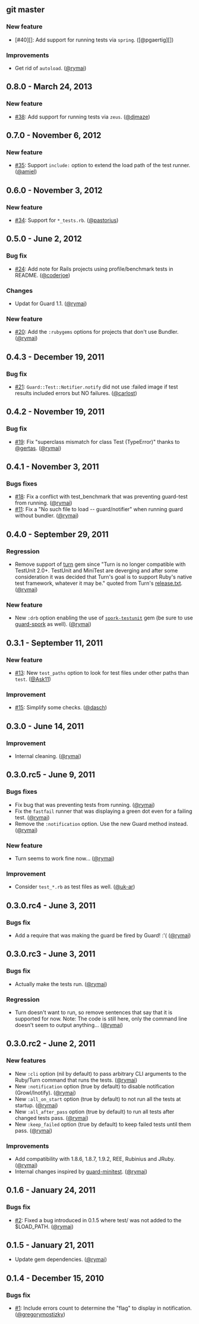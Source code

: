 ## git master

### New feature

- [#40][]: Add support for running tests via `spring`. ([@pgaertig][])

### Improvements

* Get rid of `autoload`. ([@rymai][])

## 0.8.0 - March 24, 2013

### New feature

- [#38][]: Add support for running tests via `zeus`. ([@djmaze][])

## 0.7.0 - November 6, 2012

### New feature

- [#35][]: Support `include:` option to extend the load path of the test runner. ([@amiel][])

## 0.6.0 - November 3, 2012

### New feature

- [#34][]: Support for `*_tests.rb`. ([@pastorius][])

## 0.5.0 - June 2, 2012

### Bug fix

- [#24][]: Add note for Rails projects using profile/benchmark tests in README. ([@coderjoe][])

### Changes

- Updat for Guard 1.1. ([@rymai][])

### New feature

- [#20][]: Add the `:rubygems` options for projects that don't use Bundler. ([@rymai][])

## 0.4.3 - December 19, 2011

### Bug fix

- [#21][]: `Guard::Test::Notifier.notify` did not use :failed image if test results included errors but NO failures. ([@carlost][])

## 0.4.2 - November 19, 2011

### Bug fix

- [#19][]: Fix "superclass mismatch for class Test (TypeError)" thanks to [@gertas][]. ([@rymai][])

## 0.4.1 - November 3, 2011

### Bugs fixes

- [#18][]: Fix a conflict with test_benchmark that was preventing guard-test from running. ([@rymai][])
- [#11][]: Fix a "No such file to load -- guard/notifier" when running guard without bundler. ([@rymai][])

## 0.4.0 - September 29, 2011

### Regression

- Remove support of [turn](https://github.com/guard/guard-spork) gem since "Turn is no longer compatible with TestUnit 2.0+. TestUnit and MiniTest are deverging and after some consideration it was decided that Turn's goal is to support Ruby's native test framework, whatever it may be." quoted from Turn's [release.txt](https://github.com/TwP/turn/blob/master/Release.txt). ([@rymai][])

### New feature

- New `:drb` option enabling the use of [`spork-testunit`](https://github.com/timcharper/spork-testunit) gem (be sure to use [guard-spork](https://github.com/guard/guard-spork) as well). ([@rymai][])

## 0.3.1 - September 11, 2011

### New feature

- [#13][]: New `test_paths` option to look for test files under other paths than `test`. ([@Ask11][])

### Improvement

- [#15][]: Simplify some checks. ([@dasch][])

## 0.3.0 - June 14, 2011

### Improvement

- Internal cleaning. ([@rymai][])

## 0.3.0.rc5 - June 9, 2011

### Bugs fixes

- Fix bug that was preventing tests from running. ([@rymai][])
- Fix the `fastfail` runner that was displaying a green dot even for a failing test. ([@rymai][])
- Remove the `:notification` option. Use the new Guard method instead. ([@rymai][])

### New feature

- Turn seems to work fine now... ([@rymai][])

### Improvement

- Consider `test_*.rb` as test files as well. ([@uk-ar][])

## 0.3.0.rc4 - June 3, 2011

### Bugs fix

- Add a require that was making the guard be fired by Guard! :'( ([@rymai][])

## 0.3.0.rc3 - June 3, 2011

### Bugs fix

- Actually make the tests run. ([@rymai][])

### Regression

- Turn doesn't want to run, so remove sentences that say that it is supported for now. Note: The code is still here, only the command line doesn't seem to output anything... ([@rymai][])

## 0.3.0.rc2 - June 2, 2011

### New features

- New `:cli` option (nil by default) to pass arbitrary CLI arguments to the Ruby/Turn command that runs the tests. ([@rymai][])
- New `:notification` option (true by default) to disable notification (Growl/Inotify). ([@rymai][])
- New `:all_on_start` option (true by default) to not run all the tests at startup. ([@rymai][])
- New `:all_after_pass` option (true by default) to run all tests after changed tests pass. ([@rymai][])
- New `:keep_failed` option (true by default) to keep failed tests until them pass. ([@rymai][])

### Improvements

- Add compatibility with 1.8.6, 1.8.7, 1.9.2, REE, Rubinius and JRuby. ([@rymai][])
- Internal changes inspired by [guard-minitest](https://github.com/guard/guard-minitest). ([@rymai][])

## 0.1.6 - January 24, 2011

### Bugs fix

- [#2][]: Fixed a bug introduced in 0.1.5 where test/ was not added to the $LOAD_PATH. ([@rymai][])

## 0.1.5 - January 21, 2011

- Update gem dependencies. ([@rymai][])

## 0.1.4 - December 15, 2010

### Bugs fix

- [#1][]: Include errors count to determine the "flag" to display in notification. ([@gregorymostizky][])

<!--- The following link definition list is generated by PimpMyChangelog --->
[#1]: https://github.com/guard/guard/issues/1
[#2]: https://github.com/guard/guard/issues/2
[#11]: https://github.com/guard/guard/issues/11
[#13]: https://github.com/guard/guard/issues/13
[#15]: https://github.com/guard/guard/issues/15
[#18]: https://github.com/guard/guard/issues/18
[#19]: https://github.com/guard/guard/issues/19
[#20]: https://github.com/guard/guard/issues/20
[#21]: https://github.com/guard/guard/issues/21
[#24]: https://github.com/guard/guard/issues/24
[#34]: https://github.com/guard/guard/issues/34
[#35]: https://github.com/guard/guard/issues/35
[#38]: https://github.com/guard/guard/issues/38
[@Ask11]: https://github.com/Ask11
[@amiel]: https://github.com/amiel
[@carlost]: https://github.com/carlost
[@coderjoe]: https://github.com/coderjoe
[@dasch]: https://github.com/dasch
[@djmaze]: https://github.com/djmaze
[@gertas]: https://github.com/gertas
[@gregorymostizky]: https://github.com/gregorymostizky
[@jgrau]: https://github.com/jgrau
[@pastorius]: https://github.com/pastorius
[@rymai]: https://github.com/rymai
[@uk-ar]: https://github.com/uk-ar